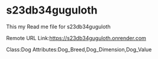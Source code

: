 # s23db34guguloth
This my Read me file for s23db34guguloth

Remote URL Link:https://s23db34guguloth.onrender.com

Class:Dog
Attributes:Dog_Breed,Dog_Dimension,Dog_Value
